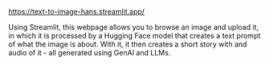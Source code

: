 https://text-to-image-hans.streamlit.app/

Using Streamlit, this webpage allows you to browse an image and upload it, in which it is processed by a Hugging Face model that creates a text prompt of what the image is about. With it, it then creates a short story with and audio of it - all generated using GenAI and LLMs. 
